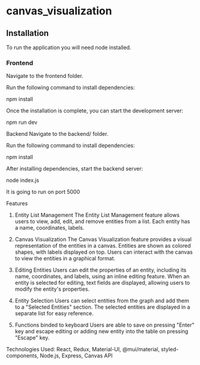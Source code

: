 # canvas_visualization

## Installation

To run the application you will need node installed.

### Frontend

Navigate to the frontend folder.

Run the following command to install dependencies:

npm install

Once the installation is complete, you can start the development server:

npm run dev

Backend
Navigate to the backend/ folder.

Run the following command to install dependencies:

npm install

After installing dependencies, start the backend server:

node index.js

It is going to run on port 5000

Features

1. Entity List Management
   The Entity List Management feature allows users to view, add, edit, and remove entities from a list. Each entity has a name, coordinates, labels.

2. Canvas Visualization
   The Canvas Visualization feature provides a visual representation of the entities in a canvas. Entities are shown as colored shapes, with labels displayed on top. Users can interact with the canvas to view the entities in a graphical format.

3. Editing Entities
   Users can edit the properties of an entity, including its name, coordinates, and labels, using an inline editing feature. When an entity is selected for editing, text fields are displayed, allowing users to modify the entity's properties.

4. Entity Selection
   Users can select entities from the graph and add them to a "Selected Entities" section. The selected entities are displayed in a separate list for easy reference.

5. Functions binded to keyboard
   Users are able to save on pressing "Enter" key and escape editing or adding new entity into the table on pressing "Escape" key.

Technologies Used:
React, Redux, Material-UI, @mui/material, styled-components, Node.js, Express, Canvas API
